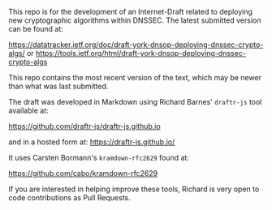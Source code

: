 This repo is for the development of an Internet-Draft related to deploying
new cryptographic algorithms within DNSSEC.  The latest submitted version 
can be found at:

https://datatracker.ietf.org/doc/draft-york-dnsop-deploying-dnssec-crypto-algs/
or
https://tools.ietf.org/html/draft-york-dnsop-deploying-dnssec-crypto-algs

This repo contains the most recent version of the text, which may be newer than
what was last submitted.

The draft was developed in Markdown using Richard Barnes' `draftr-js` tool available at:

https://github.com/draftr-js/draftr-js.github.io

and in a hosted form at: https://draftr-js.github.io/

It uses Carsten Bormann's `kramdown-rfc2629` found at:

https://github.com/cabo/kramdown-rfc2629

If you are interested in helping improve these tools, Richard is very open
to code contributions as Pull Requests.
